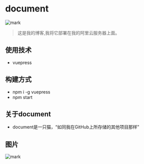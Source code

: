 # document

![mark](http://neco-backupneco.oss-cn-beijing.aliyuncs.com/blog/20200228/093617570.png)

> 这是我的博客,我将它部署在我的阿里云服务器上面。

## 使用技术

- vuepress

## 构建方式

- npm i -g vuepress
- npm start

## 关于document

- document是一只猫，“如同我在GitHub上所存储的其他项目那样”

## 图片 

![mark](http://neco-backupneco.oss-cn-beijing.aliyuncs.com/blog/20200228/093557807.png)

